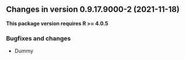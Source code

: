 




<!-- NEWS.md was auto-generated by NEWS.Rmd. Please DO NOT edit by hand!-->

## Changes in version 0.9.17.9000-2 (2021-11-18)

**This package version requires R \>= 4.0.5**

### Bugfixes and changes

-   Dummy
